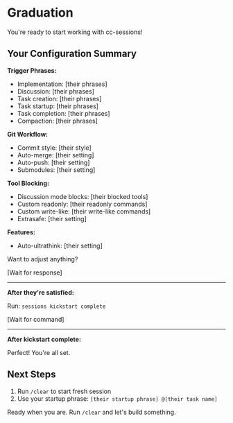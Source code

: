 # Graduation

You're ready to start working with cc-sessions!

## Your Configuration Summary

**Trigger Phrases:**
- Implementation: [their phrases]
- Discussion: [their phrases]
- Task creation: [their phrases]
- Task startup: [their phrases]
- Task completion: [their phrases]
- Compaction: [their phrases]

**Git Workflow:**
- Commit style: [their style]
- Auto-merge: [their setting]
- Auto-push: [their setting]
- Submodules: [their setting]

**Tool Blocking:**
- Discussion mode blocks: [their blocked tools]
- Custom readonly: [their readonly commands]
- Custom write-like: [their write-like commands]
- Extrasafe: [their setting]

**Features:**
- Auto-ultrathink: [their setting]

Want to adjust anything?

[Wait for response]

---

**After they're satisfied:**

Run: `sessions kickstart complete`

[Wait for command]

---

**After kickstart complete:**

Perfect! You're all set.

## Next Steps

1. Run `/clear` to start fresh session
2. Use your startup phrase: `[their startup phrase] @[their task name]`

Ready when you are. Run `/clear` and let's build something.
